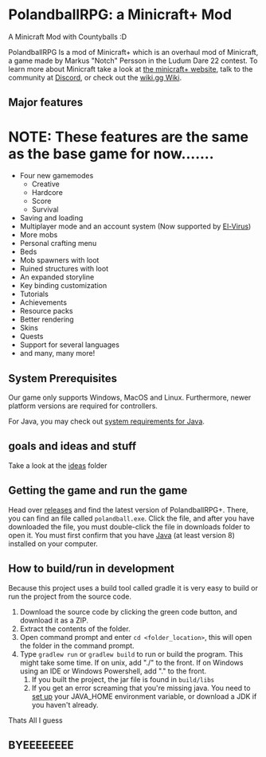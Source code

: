 # PolandballRPG: a Minicraft+ Mod
A Minicraft Mod with Countyballs :D

PolandballRPG Is a mod of Minicraft+ which is an overhaul mod of Minicraft, a game made by Markus "Notch" Persson in the Ludum Dare 22 contest. To learn
more about Minicraft take a look at [the minicraft+ website](https://minicraftplus.github.io/), talk to the community at
[Discord](https://discord.me/minicraft), or check out
the [wiki.gg Wiki](https://minicraft.wiki.gg/wiki/).

## Major features

# NOTE: These features are the same as the base game for now.......
* Four new gamemodes
    * Creative
    * Hardcore
    * Score
    * Survival
* Saving and loading
* Multiplayer mode and an account system (Now supported
  by [El-Virus](https://www.github.com/ElVir-Software/minicraft-plus-online))
* More mobs
* Personal crafting menu
* Beds
* Mob spawners with loot
* Ruined structures with loot
* An expanded storyline
* Key binding customization
* Tutorials
* Achievements
* Resource packs
* Better rendering
* Skins
* Quests
* Support for several languages
* and many, many more!

## System Prerequisites

Our game only supports Windows, MacOS and Linux. Furthermore, newer platform versions are required for controllers.

For Java, you may check out [system requirements for Java](https://www.java.com/en/download/help/sysreq.html).

## goals and ideas and stuff

Take a look at the [ideas](ideas/) folder

## Getting the game and run the game

Head over [releases](https://github.com/notPHITHGOD24/polandballrpg/releases) and find the latest version of
PolandballRPG+.
There, you can find an file called `polandball.exe`. Click the file, and after you have downloaded the file, you
must double-click the file in downloads folder to open it.
You must first confirm that you have [Java](https://www.java.com/en/download/) (at least version 8) installed on your
computer.

## How to build/run in development

Because this project uses a build tool called gradle it is very easy to build or run the project from the source code.

1. Download the source code by clicking the green code button, and download it as a ZIP.
2. Extract the contents of the folder.
3. Open command prompt and enter `cd <folder_location>`, this will open the folder in the command prompt.
4. Type `gradlew run` or `gradlew build` to run or build the program. This might take some time. If on unix, add "./" to
   the front. If on Windows using an IDE or Windows Powershell, add ".\" to the front.
    1. If you built the project, the jar file is found in `build/libs`
    2. If you get an error screaming that you're missing java. You need
       to [set up](https://confluence.atlassian.com/doc/setting-the-java_home-variable-in-windows-8895.html) your
       JAVA_HOME environment variable, or download a JDK if you haven't already.


Thats All I guess

## BYEEEEEEEE
